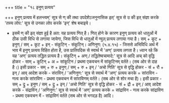 +++
title = "१८ इनुण् प्रत्यय"

+++
इनुण् प्रत्यय में हलन्त्यम्' सूत्र से ण् की तथा उपदेशेऽजनुनासिक इत्' सूत्र से उ की इत् संज्ञा करके 'तस्य लोप:' सूत्र से उनका लोप करके 'इन्' शेष बचाइये।
- इसमें ण् की इत् संज्ञा हुई है अत: यह प्रत्यय णित् है। णित् होने के कारण इनुण् प्रत्यय को धातुओं में ठीक उसी विधि से लगाया जायेगा, जिस विधि से धातुओं में ण्वुल् प्रत्यय लगाया गया है।
सम् + कूट + इनुण् / सम् + कूट + इन् - संकूटिन् - संकूटिन्।
अणिनुण: (५.४.१५) - जिससे अभिविधि अर्थ में भाव में इनुण् प्रत्यय विहित होता है, उस प्रातिपदिक से स्वार्थ में 'अण्' प्रत्यय लगता है।
ध्यान रहे कि यह 'अण्' प्रत्यय तद्धित प्रत्यय है।
संकूटिन् + अण् / तद्धितेष्वचामादे:' सूत्र से आदि अच् को वृद्धि होकर - साम् + कूटिन् + अ = सांकूटिन / प्रथमा एकवचन में सांकूटिनम् वर्तते। (सब ओर से दाह है।)
इसी प्रकार - सम् + रु + इनुण् / सम् + रु + इन् / 'अचो णिति' सूत्र से वृद्धि होकर - सं + रौ + इन् / आव् आदेश करके - संराविन् / 'अणिनुण:' सूत्र से स्वार्थ में 'अण्' प्रत्यय करके = सांराविन - णत्व करके सांराविण - प्रथमा एकवचन में सांराविणम् वर्तते। (सब ओर से शोर मचा है)।
इसी प्रकार - सम् + द्रु + इनुण / सम् + द्रु + इन् / 'अचो णिति' सूत्र से वृद्धि होकर - सं + द्रौ + इन् / आव् आदेश करके - संद्राविन् / 'अणिनुण:' सूत्र से स्वार्थ में 'अण्' प्रत्यय करके = सांद्राविन - णत्व करके सांद्राविण - प्रथमा एकवचन में - सांद्राविणं वर्तते (सब ओर से भगदड़ है) आदि।